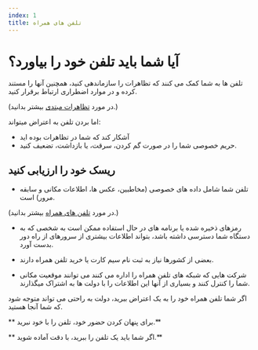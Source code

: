 ```yaml
---
index: 1
title: تلفن های همراه
---
```

# آیا شما باید تلفن خود را بیاورد؟

تلفن ها به شما کمک می کنند که تظاهرات را سازماندهی کنید، همچنین آنها را مستند کرده و در موارد اضطراری ارتباط برقرار کنید.

(در مورد [تظاهرات مبتدی](umbrella://work/protests/beginner) بیشتر بدانید.)

اما بردن تلفن به اعتراض میتواند:

*   آشکار کند که شما در تظاهرات بوده اید
*   حریم خصوصی شما را در صورت گم کردن، سرقت، یا بازداشت، تضعیف کنید.

## ریسک خود را ارزیابی کنید

*   تلفن شما شامل داده های خصوصی (مخاطبین، عکس ها، اطلاعات مکانی و سابقه مرور) است.

(در مورد  [تلفن های همراه](umbrella://communications/mobile-phones/beginner) بیشتر بدانید.)

*   رمزهای ذخیره شده یا برنامه های در حال استفاده ممکن است به شخصی که به دستگاه شما دسترسی داشته باشد، بتواند اطلاعات بیشتری از سرورهای از راه دور بدست آورد.

*   بعضی از کشورها نیاز به ثبت نام سیم کارت یا خرید تلفن همراه دارند.

*   شرکت هایی که شبکه های تلفن همراه را اداره می کنند می توانند موقعیت مکانی شما را کنترل کنند و بسیاری از آنها این اطلاعات را با دولت ها به اشتراک میگذارند.

اگر شما تلفن همراه خود را به یک اعتراض ببرید، دولت به راحتی می تواند متوجه شود که شما آنجا هستید.

** برای پنهان کردن حضور خود، تلفن را با خود نبرید.**

** اگر شما باید یک تلفن را ببرید، با دقت آماده شوید.**